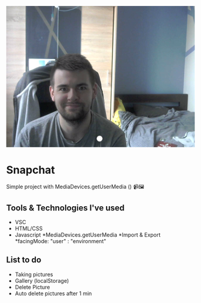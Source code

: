 ![Screenshots](/src/assets/img/cover.png)
# Snapchat

Simple project with MediaDevices.getUserMedia () 📹🖼

## Tools & Technologies I've used
* VSC
* HTML/CSS
* Javascript
    *MediaDevices.getUserMedia
    *Import & Export
    *facingMode: "user" : "environment"

## List to do
* Taking pictures
* Gallery (localStorage)
* Delete Picture
* Auto delete pictures after 1 min
